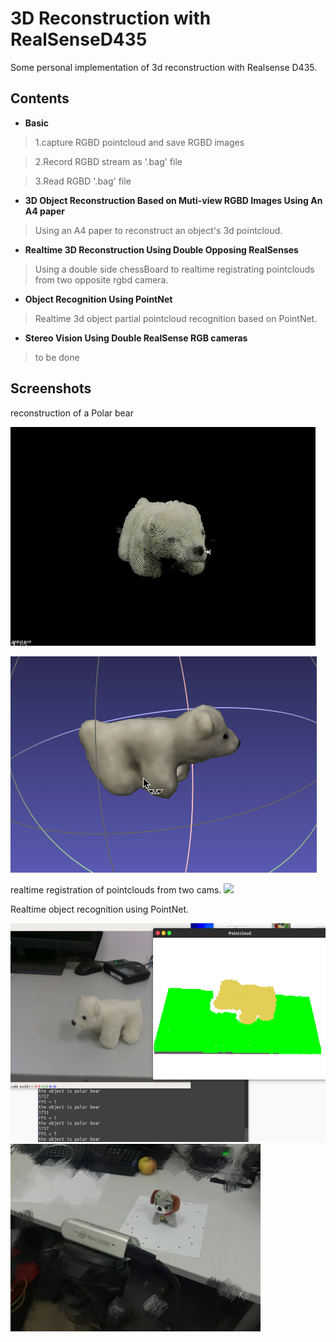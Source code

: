 # 3D Reconstruction with RealSenseD435
Some personal implementation of 3d reconstruction with Realsense D435.

## Contents
* **Basic**
> 1.capture RGBD pointcloud and save RGBD images

> 2.Record RGBD stream as '.bag' file

> 3.Read RGBD '.bag' file
* **3D Object Reconstruction Based on Muti-view RGBD Images Using An A4 paper**
> Using an A4 paper to reconstruct an object's 3d pointcloud.

* **Realtime 3D Reconstruction Using Double Opposing RealSenses**
> Using a double side chessBoard to realtime registrating pointclouds from two opposite rgbd camera.

* **Object Recognition Using PointNet**
> Realtime 3d object partial pointcloud recognition based on PointNet.
 
* **Stereo Vision Using Double RealSense RGB cameras**
> to be done

## Screenshots
reconstruction of a Polar bear
<!-- ![result](./Doc/bear.gif) -->
<img src="./Doc/bear.gif" height="350" width="" >

![result](./Doc/bear2.gif)

realtime registration of pointclouds from two cams.
<img src="./Doc/doubleCam.gif" height="350" width="" >

Realtime object recognition using PointNet.

<img src="./Doc/PointNet.png" height="350" width="" >

<!-- ![result](./Doc/doubleCam.gif) -->
<img src="./Doc/workbench.jpg" height="300" width="" >

